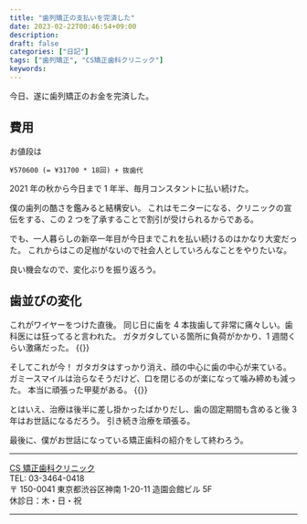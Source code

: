 ```yaml
---
title: "歯列矯正の支払いを完済した"
date: 2023-02-22T00:46:54+09:00
description:
draft: false
categories: ["日記"]
tags: ["歯列矯正", "CS矯正歯科クリニック"]
keywords:
---
```


今日、遂に歯列矯正のお金を完済した。

<!--more-->

## 費用

お値段は

```
¥570600 (= ¥31700 * 18回) + 抜歯代
```

2021 年の秋から今日まで 1 年半、毎月コンスタントに払い続けた。

僕の歯列の酷さを鑑みると結構安い。
これはモニターになる、クリニックの宣伝をする、この 2 つを了承することで割引が受けられるからである。

でも、一人暮らしの新卒一年目が今日までこれを払い続けるのはかなり大変だった。
これからはこの足枷がないので社会人としていろんなことをやりたいな。

良い機会なので、変化ぶりを振り返ろう。

## 歯並びの変化

これがワイヤーをつけた直後。
同じ日に歯を 4 本抜歯して非常に痛々しい。歯科医には狂ってると言われた。
ガタガタしている箇所に負荷がかかり、1 週間くらい激痛だった。
{{<tweet user="physpeach" id="1457915726883274755">}}

そしてこれが今！
ガタガタはすっかり消え、顔の中心に歯の中心が来ている。
ガミースマイルは治らなそうだけど、口を閉じるのが楽になって噛み締めも減った。
本当に頑張った甲斐がある。
{{<tweet user="physpeach" id="1627843089271492608">}}

とはいえ、治療は後半に差し掛かったばかりだし、歯の固定期間も含めると後 3 年はお世話になるだろう。
引き続き治療を頑張る。

最後に、僕がお世話になっている矯正歯科の紹介をして終わろう。

---

[CS 矯正歯科クリニック](https://www.cskyousei.com/)  
TEL: 03-3464-0418  
〒 150-0041 東京都渋谷区神南 1-20-11 造園会館ビル 5F  
休診日：木・日・祝

---
